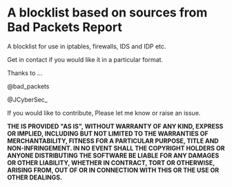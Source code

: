 # A blocklist based on sources from Bad Packets Report



A blocklist for use in iptables, firewalls, IDS and IDP etc. 

Get in contact if you would like it in a particular format. 

Thanks to ...

@bad_packets

@JCyberSec_

If you would like to contribute, Please let me know or raise an issue. 

**THE IS PROVIDED "AS IS", WITHOUT WARRANTY OF ANY KIND, EXPRESS OR IMPLIED, INCLUDING BUT NOT LIMITED TO THE WARRANTIES OF MERCHANTABILITY, FITNESS FOR A PARTICULAR PURPOSE, TITLE AND NON-INFRINGEMENT. IN NO EVENT SHALL THE COPYRIGHT HOLDERS OR ANYONE DISTRIBUTING THE SOFTWARE BE LIABLE FOR ANY DAMAGES OR OTHER LIABILITY, WHETHER IN CONTRACT, TORT OR OTHERWISE, ARISING FROM, OUT OF OR IN CONNECTION WITH THIS OR THE USE OR OTHER DEALINGS.** 

